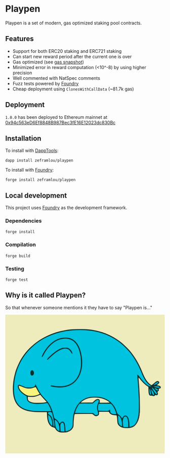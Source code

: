 # Playpen

Playpen is a set of modern, gas optimized staking pool contracts.

## Features

-   Support for both ERC20 staking and ERC721 staking
-   Can start new reward period after the current one is over
-   Gas optimized (see [gas snapshot](.gas-snapshot))
-   Minimized error in reward computation (<10^-8) by using higher precision
-   Well commented with NatSpec comments
-   Fuzz tests powered by [Foundry](https://github.com/gakonst/foundry)
-   Cheap deployment using `ClonesWithCallData` (~81.7k gas)

## Deployment

`1.0.0` has been deployed to Ethereum mainnet at [0x94c563eD6Ef8848B987Bec3fE16E12023dc830Bc](https://etherscan.io/address/0x94c563eD6Ef8848B987Bec3fE16E12023dc830Bc)

## Installation

To install with [DappTools](https://github.com/dapphub/dapptools):

```
dapp install zeframlou/playpen
```

To install with [Foundry](https://github.com/gakonst/foundry):

```
forge install zeframlou/playpen
```

## Local development

This project uses [Foundry](https://github.com/gakonst/foundry) as the development framework.

### Dependencies

```
forge install
```

### Compilation

```
forge build
```

### Testing

```
forge test
```

## Why is it called Playpen?

So that whenever someone mentions it they have to say "Playpen is..."

![](meme.png)

